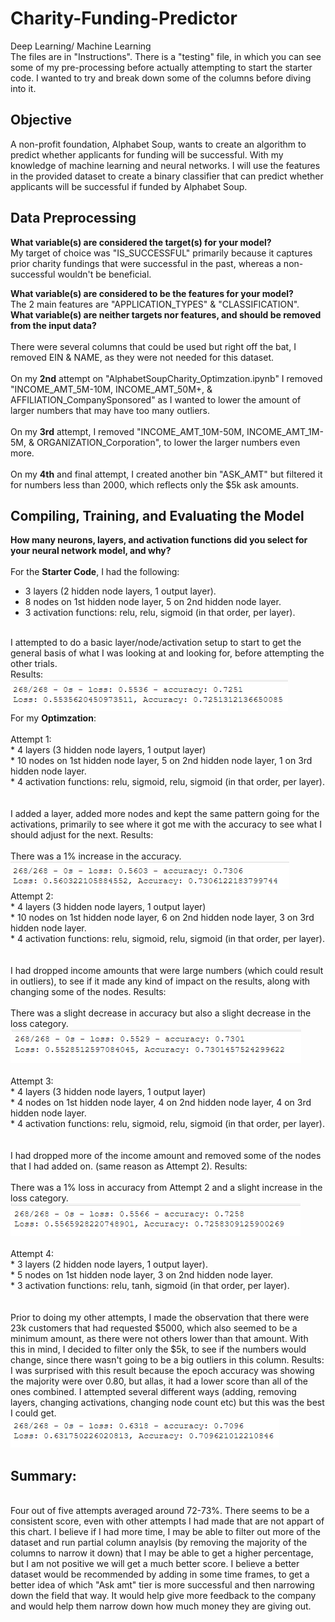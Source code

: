 # Charity-Funding-Predictor
Deep Learning/ Machine Learning
<br>
The files are in "Instructions". There is a "testing" file, in which you can see some of my pre-processing before actually attempting to start the starter code. I wanted to try and break down some of the columns before diving into it. 

## Objective
A non-profit foundation, Alphabet Soup, wants to create an algorithm to predict whether applicants for funding will be successful. With my knowledge of machine learning and neural networks. I will use the features in the provided dataset to create a binary classifier that can predict whether applicants will be successful if funded by Alphabet Soup.

## Data Preprocessing

<b>What variable(s) are considered the target(s) for your model? </b> <br>
My target of choice was  "IS_SUCCESSFUL" primarily because it captures prior charity fundings that were successful in the past, whereas a non-successful wouldn't be beneficial. 

<b>What variable(s) are considered to be the features for your model? </b> <br>
The 2 main features are "APPLICATION_TYPES" & "CLASSIFICATION".
<br>
<b>What variable(s) are neither targets nor features, and should be removed from the input data?</b><br>
<br>
There were several columns that could be used but right off the bat, I removed EIN & NAME, as they were not needed for this dataset. <br> 
<br>
On my <b>2nd</b> attempt on "AlphabetSoupCharity_Optimzation.ipynb" I removed "INCOME_AMT_5M-10M, INCOME_AMT_50M+, & AFFILIATION_CompanySponsored" as I wanted to lower the amount of larger numbers that may have too many outliers. <br>
<br>
On my <b>3rd</b> attempt, I removed "INCOME_AMT_10M-50M, INCOME_AMT_1M-5M, & ORGANIZATION_Corporation", to lower the larger numbers even more. <br>
<br>
On my <b>4th</b> and final attempt, I created another bin "ASK_AMT" but filtered it for numbers less than 2000, which reflects only the $5k ask amounts. <br>

## Compiling, Training, and Evaluating the Model

<b>How many neurons, layers, and activation functions did you select for your neural network model, and why?</b><br>
<br>
For the <b>Starter Code</b>, I had the following: <br>
* 3 layers (2 hidden node layers, 1 output layer).<br>
* 8 nodes on 1st hidden node layer, 5 on 2nd hidden node layer.<br>
* 3 activation functions: relu, relu, sigmoid (in that order, per layer). <br>
<br>
I attempted to do a basic layer/node/activation setup to start to get the general basis of what I was looking at and looking for, before attempting the other trials. 
<br>
Results: <br>
<img src=https://github.com/fhelms8/Charity-Funding-Predictor/blob/main/Resources/Images%20&%20Results/Starting%20code%20attempt%20results.png?raw=true>

<br>
For my <b>Optimzation</b>:
<br>
<br>
Attempt 1: <br>
* 4 layers (3 hidden node layers, 1 output layer)<br>
* 10 nodes on 1st hidden node layer, 5 on 2nd hidden node layer, 1 on 3rd hidden node layer.<br>
* 4 activation functions: relu, sigmoid, relu, sigmoid (in that order, per layer). <br>
<br>
<br>
I added a layer, added more nodes and kept the same pattern going for the activations, primarily to see where it got me with the accuracy to see what I should adjust for the next. 
Results:<br>
<br>
There was a 1% increase in the accuracy.<br>
<img src=https://github.com/fhelms8/Charity-Funding-Predictor/blob/main/Resources/Images%20&%20Results/Attempt%201.png?raw=true>
<br>
Attempt 2: <br>
* 4 layers (3 hidden node layers, 1 output layer)<br>
* 10 nodes on 1st hidden node layer, 6 on 2nd hidden node layer, 3 on 3rd hidden node layer.<br>
* 4 activation functions: relu, sigmoid, relu, sigmoid (in that order, per layer). <br>
<br>
<br>
I had dropped income amounts that were large numbers (which could result in outliers), to see if it made any kind of impact on the results, along with changing some of the nodes. 
Results: <br>
<br>
There was a slight decrease in accuracy but also a slight decrease in the loss category. <br>
<img src=https://github.com/fhelms8/Charity-Funding-Predictor/blob/main/Resources/Images%20&%20Results/Attempt%202.png?raw=true>
<br>
<br>
Attempt 3: <br>
* 4 layers (3 hidden node layers, 1 output layer)<br>
* 4 nodes on 1st hidden node layer, 4 on 2nd hidden node layer, 4 on 3rd hidden node layer.<br>
* 4 activation functions: relu, sigmoid, relu, sigmoid (in that order, per layer). <br>
<br>
<br>
I had dropped more of the income amount and removed some of the nodes that I had added on. (same reason as Attempt 2). 
Results:<br>
<br>
There was a 1% loss in accuracy from Attempt 2 and a slight increase in the loss category. 
<img src=https://github.com/fhelms8/Charity-Funding-Predictor/blob/main/Resources/Images%20&%20Results/Attempt%203.png?raw=true>
<br>
<br>
Attempt 4: <br>
* 3 layers (2 hidden node layers, 1 output layer).<br>
* 5 nodes on 1st hidden node layer, 3 on 2nd hidden node layer.<br>
* 3 activation functions: relu, tanh, sigmoid (in that order, per layer). <br>
<br>
<br>
Prior to doing my other attempts, I made the observation that there were 23k customers that had requested $5000, which also seemed to be a minimum amount, as there were not others lower than that amount. With this in mind, I decided to filter only the $5k, to see if the numbers would change, since there wasn't going to be a big outliers in this column. 
Results: <br>
I was surprised with this result because the epoch accuracy was showing the majority were over 0.80, but allas, it had a lower score than all of the ones combined. I attempted several different ways (adding, removing layers, changing activations, changing node count etc) but this was the best I could get. 
<img src=https://github.com/fhelms8/Charity-Funding-Predictor/blob/main/Resources/Images%20&%20Results/Attempt%204.png?raw=true>


## Summary: 
<br>
Four out of five attempts averaged around 72-73%. There seems to be a consistent score, even with other attempts I had made that are not appart of this chart. I believe if I had more time, I may be able to filter out more of the dataset and run partial column anaylsis (by removing the majority of the columns to narrow it down) that I may be able to get a higher percentage, but I am not positive we will get a much better score. I believe a better dataset would be recommended by adding in some time frames, to get a better idea of which "Ask amt" tier is more successful and then narrowing down the field that way. It would help give more feedback to the company and would help them narrow down how much money they are giving out. 


